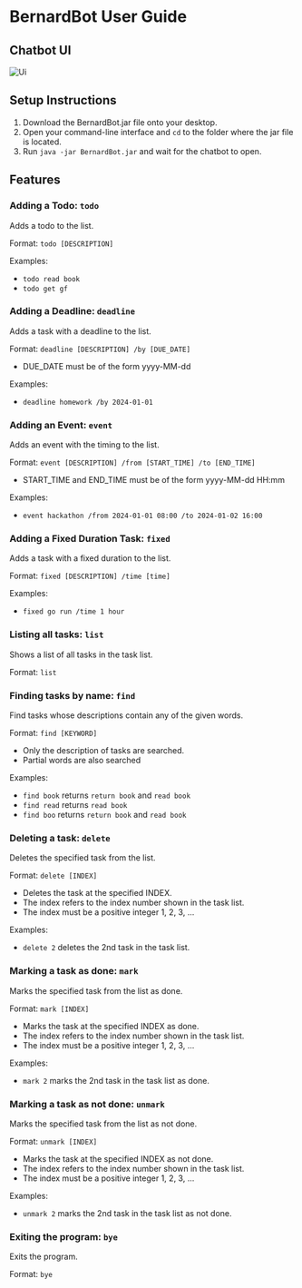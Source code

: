 # BernardBot User Guide

## Chatbot UI

![Ui](https://qinboan.github.io/ip/Ui.png)

## Setup Instructions
1. Download the BernardBot.jar file onto your desktop.
2. Open your command-line interface and `cd` to the folder where the jar file is located.
3. Run `java -jar BernardBot.jar` and wait for the chatbot to open.


## Features

### Adding a Todo: `todo`

Adds a todo to the list.

Format: `todo [DESCRIPTION]`

Examples:
- `todo read book`
- `todo get gf`

### Adding a Deadline: `deadline`

Adds a task with a deadline to the list.

Format: `deadline [DESCRIPTION] /by [DUE_DATE]`
- DUE_DATE must be of the form yyyy-MM-dd

Examples:
- `deadline homework /by 2024-01-01`

### Adding an Event: `event`

Adds an event with the timing to the list.

Format: `event [DESCRIPTION] /from [START_TIME] /to [END_TIME]`
- START_TIME and END_TIME must be of the form yyyy-MM-dd HH:mm

Examples:
- `event hackathon /from 2024-01-01 08:00 /to 2024-01-02 16:00`

### Adding a Fixed Duration Task: `fixed`

Adds a task with a fixed duration to the list.

Format: `fixed [DESCRIPTION] /time [time]`

Examples:
- `fixed go run /time 1 hour`

### Listing all tasks: `list`

Shows a list of all tasks in the task list.

Format: `list`

### Finding tasks by name: `find`

Find tasks whose descriptions contain any of the given words.

Format: `find [KEYWORD] `
- Only the description of tasks are searched.
- Partial words are also searched

Examples:
- `find book` returns `return book` and `read book`
- `find read` returns `read book`
- `find boo` returns `return book` and `read book`

### Deleting a task: `delete`

Deletes the specified task from the list.

Format: `delete [INDEX]`
- Deletes the task at the specified INDEX.
- The index refers to the index number shown in the task list.
- The index must be a positive integer 1, 2, 3, ...

Examples:
- `delete 2` deletes the 2nd task in the task list.

### Marking a task as done: `mark`

Marks the specified task from the list as done.

Format: `mark [INDEX]`
- Marks the task at the specified INDEX as done.
- The index refers to the index number shown in the task list.
- The index must be a positive integer 1, 2, 3, ...

Examples:
- `mark 2` marks the 2nd task in the task list as done.

### Marking a task as not done: `unmark`

Marks the specified task from the list as not done.

Format: `unmark [INDEX]`
- Marks the task at the specified INDEX as not done.
- The index refers to the index number shown in the task list.
- The index must be a positive integer 1, 2, 3, ...

Examples:
- `unmark 2` marks the 2nd task in the task list as not done.

### Exiting the program: `bye`

Exits the program.

Format: `bye`

